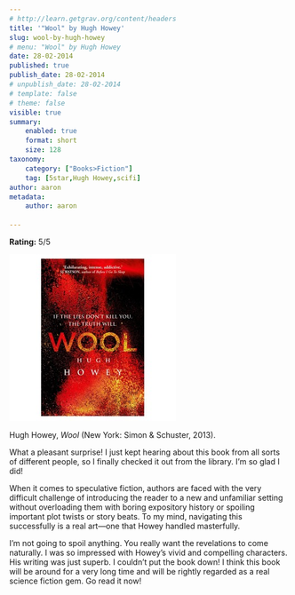 ```yaml
---
# http://learn.getgrav.org/content/headers
title: '"Wool" by Hugh Howey'
slug: wool-by-hugh-howey
# menu: "Wool" by Hugh Howey
date: 28-02-2014
published: true
publish_date: 28-02-2014
# unpublish_date: 28-02-2014
# template: false
# theme: false
visible: true
summary:
    enabled: true
    format: short
    size: 128
taxonomy:
    category: ["Books>Fiction"]
    tag: [5star,Hugh Howey,scifi]
author: aaron
metadata:
    author: aaron

---
```


**Rating:** 5/5

![Wool](cover-300x300.jpg)

Hugh Howey, *Wool* (New York: Simon & Schuster, 2013).

What a pleasant surprise! I just kept hearing about this book from all sorts of different people, so I finally checked it out from the library. I’m so glad I did!

When it comes to speculative fiction, authors are faced with the very difficult challenge of introducing the reader to a new and unfamiliar setting without overloading them with boring expository history or spoiling important plot twists or story beats. To my mind, navigating this successfully is a real art—one that Howey handled masterfully.

I’m not going to spoil anything. You really want the revelations to come naturally. I was so impressed with Howey’s vivid and compelling characters. His writing was just superb. I couldn’t put the book down! I think this book will be around for a very long time and will be rightly regarded as a real science fiction gem. Go read it now!

